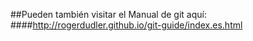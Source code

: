 

##Pueden también visitar el Manual de git aquí: 
####http://rogerdudler.github.io/git-guide/index.es.html


